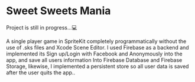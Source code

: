 # Sweet Sweets Mania
Project is still in progress...💻


A single player game in SpriteKit completely programmatically without the use of .sks files and Xcode Scene Editor. 
I used Firebase as a backend and implemented its Sign up/Login with Facebook and Anonymously into the app, and save all users information 
Into Firebase Database and Firebase Storage, likewise, I implemented a persistent store so all user data is saved after the user quits the app..
